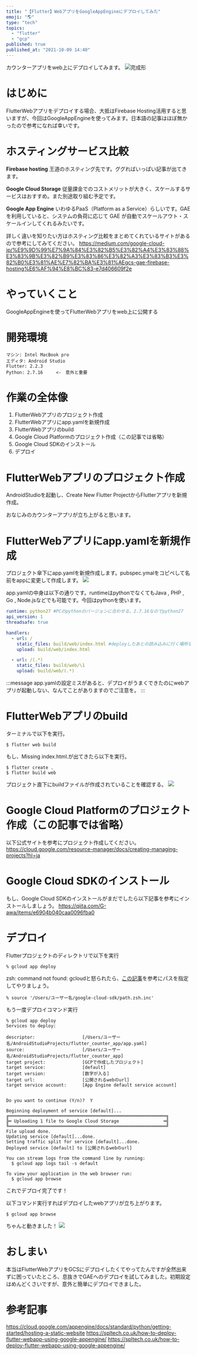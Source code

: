```yaml
---
title: "【Flutter】WebアプリをGoogleAppEngineにデプロイしてみた"
emoji: "🌎"
type: "tech"
topics:
  - "flutter"
  - "gcp"
published: true
published_at: "2021-10-09 14:40"
---
```


カウンターアプリをweb上にデプロイしてみます。
![完成形](https://storage.googleapis.com/zenn-user-upload/e024d605c5b56a3c5afddc18.png)

# はじめに
FlutterWebアプリをデプロイする場合、大抵はFirebase Hosting活用すると思いますが、今回はGoogleAppEngineを使ってみます。日本語の記事はほぼ無かったので参考になれば幸いです。

# ホスティングサービス比較
**Firebase hosting**
王道のホスティング先です。ググればいっぱい記事が出てきます。

**Google Cloud Storage**
従量課金でのコストメリットが大きく、スケールするサービスはおすすめ。また別途取り組む予定です。

**Google App Engine**
いわゆるPaaS（Platform as a Service）らしいです。GAE を利用していると、システムの負荷に応じて GAE が自動でスケールアウト・スケールインしてくれるみたいです。

詳しく違いを知りたい方はホスティング比較をまとめてくれているサイトがあるので参考にしてみてください。
https://medium.com/google-cloud-jp/%E9%9D%99%E7%9A%84%E3%82%B5%E3%82%A4%E3%83%88%E3%83%9B%E3%82%B9%E3%83%86%E3%82%A3%E3%83%B3%E3%82%B0%E3%81%AE%E7%82%BA%E3%81%AEgcs-gae-firebase-hosting%E6%AF%94%E8%BC%83-e7d406609f2e

# やっていくこと
GoogleAppEngineを使ってFlutterWebアプリをweb上に公開する

# 開発環境
```
マシン: Intel MacBook pro
エディタ: Android Studio
Flutter: 2.2.3
Python: 2.7.16　　　<-　意外と重要
```

# 作業の全体像
1. FlutterWebアプリのプロジェクト作成
2. FlutterWebアプリにapp.yamlを新規作成
3. FlutterWebアプリのbuild
4. Google Cloud Platformのプロジェクト作成（この記事では省略）
5. Google Cloud SDKのインストール
6. デプロイ

# FlutterWebアプリのプロジェクト作成
AndroidStudioを起動し、Create New Flutter ProjectからFlutterアプリを新規作成。

おなじみのカウンターアプリが立ち上がると思います。

# FlutterWebアプリにapp.yamlを新規作成
プロジェクト傘下にapp.yamlを新規作成します。pubspec.ymalをコピペして名前をappに変更して作成します。
![](https://storage.googleapis.com/zenn-user-upload/b52c4a839f0f59f39cd62193.png)


app.yamlの中身は以下の通りです。runtimeはpythonでなくてもJava , PHP , Go , Node.jsなどでも可能です。今回はpythonを使います。
```yaml:app.yaml
runtime: python27 #PCのpythonのバージョンに合わせる。2.7.16なのでpython27
api_version: 1
threadsafe: true

handlers:
  - url: /
    static_files: build/web/index.html #deployしたあとの読み込みに行く場所なのでbuild/web/index.htmlとする
    upload: build/web/index.html

  - url: /(.*)
    static_files: build/web/\1
    upload: build/web/(.*)

```

:::message
app.yamlの設定ミスがあると、デプロイがうまくできたのにwebアプリが起動しない、なんてことがありますのでご注意を。
:::

# FlutterWebアプリのbuild
ターミナルで以下を実行。
```command:command
$ flutter web build
```

もし、Missing index.html.が出てきたら以下を実行。
```command:command
$ flutter create .
$ flutter build web
```
プロジェクト直下にbuildファイルが作成されていることを確認する。
![](https://storage.googleapis.com/zenn-user-upload/d89c397385c965af3d2a111d.png)


# Google Cloud Platformのプロジェクト作成（この記事では省略）

以下公式サイトを参考にプロジェクト作成してください。
https://cloud.google.com/resource-manager/docs/creating-managing-projects?hl=ja

# Google Cloud SDKのインストール
もし、Google Cloud SDKのインストールがまだでしたら以下記事を参考にインストールしましょう。
https://qiita.com/G-awa/items/e6904b040caa0096fba0


# デプロイ
Flutterプロジェクトのディレクトリで以下を実行
```command:command
% gcloud app deploy
```

zsh: command not found: gcloudと怒られたら、[この記事](https://qiita.com/Y-Fujikawa/items/2c468eb85f3dec52c374)を参考にパスを指定してやりましょう。
```command:command
% source '/Users/ユーザー名/google-cloud-sdk/path.zsh.inc'
```

もう一度デプロイコマンド実行
```command:command
% gcloud app deploy
Services to deploy:

descriptor:                  [/Users/ユーザー名/AndroidStudioProjects/flutter_counter_app/app.yaml]
source:                      [/Users/ユーザー名/AndroidStudioProjects/flutter_counter_app]
target project:              [GCPで作成したプロジェクト]
target service:              [default]
target version:              [数字が入る]
target url:                  [公開されるwebのurl]
target service account:      [App Engine default service account]


Do you want to continue (Y/n)?  Y

Beginning deployment of service [default]...
╔════════════════════════════════════════════════════════════╗
╠═ Uploading 1 file to Google Cloud Storage                 ═╣
╚════════════════════════════════════════════════════════════╝
File upload done.
Updating service [default]...done.                                                                                                       
Setting traffic split for service [default]...done.                                                                                      
Deployed service [default] to [公開されるwebのurl]

You can stream logs from the command line by running:
  $ gcloud app logs tail -s default

To view your application in the web browser run:
  $ gcloud app browse

```

これでデプロイ完了です！

以下コマンド実行すればデプロイしたwebアプリが立ち上がります。
```command:command
$ gcloud app browse
```

ちゃんと動きました！
![](https://storage.googleapis.com/zenn-user-upload/e024d605c5b56a3c5afddc18.png)

# おしまい
本当はFlutterWebアプリをGCSにデプロイしたくてやってたんですが全然出来ずに困っていたところ、息抜きでGAEへのデプロイを試してみました。初期設定はめんどくさいですが、意外と簡単にデプロイできました。

# 参考記事

https://cloud.google.com/appengine/docs/standard/python/getting-started/hosting-a-static-website
https://spltech.co.uk/how-to-deploy-flutter-webapp-using-google-appengine/
https://spltech.co.uk/how-to-deploy-flutter-webapp-using-google-appengine/

